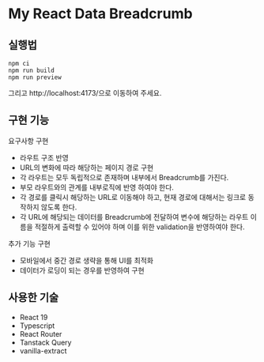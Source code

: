 #  My React Data Breadcrumb

## 실행법
```
npm ci
npm run build
npm run preview
```

그리고 http://localhost:4173/으로 이동하여 주세요.

## 구현 기능
요구사항 구현
- 라우트 구조 반영
- URL의 변화에 따라 해당하는 페이지 경로 구현
- 각 라우트는 모두 독립적으로 존재하며 내부에서 Breadcrumb를 가진다.
- 부모 라우트와의 관계를 내부로직에 반영 하여야 한다.
- 각 경로를 클릭시 해당하는 URL로 이동해야 하고, 현재 경로에 대해서는 링크로 동작하지 않도록 한다. 
- 각 URL에 해당되는 데이터를 Breadcrumb에 전달하여 변수에 해당하는 라우트 이름을 적절하게 출력할 수 있어야 하며 이를 위한 validation을 반영하여야 한다.

추가 기능 구현
- 모바일에서 중간 경로 생략을 통해 UI를 최적화
- 데이터가 로딩이 되는 경우를 반영하여 구현


## 사용한 기술
- React 19
- Typescript
- React Router
- Tanstack Query
- vanilla-extract


